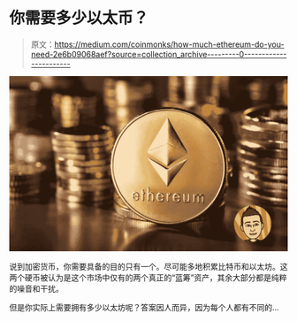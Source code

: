 # 你需要多少以太币？

> 原文：<https://medium.com/coinmonks/how-much-ethereum-do-you-need-2e6b09068aef?source=collection_archive---------0----------------------->

![](img/14d61227c692f363ac03a8bc8524635f.png)

说到加密货币，你需要具备的目的只有一个。尽可能多地积累比特币和以太坊。这两个硬币被认为是这个市场中仅有的两个真正的“蓝筹”资产，其余大部分都是纯粹的噪音和干扰。

但是你实际上需要拥有多少以太坊呢？答案因人而异，因为每个人都有不同的…